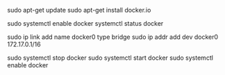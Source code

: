 sudo apt-get update
sudo apt-get install docker.io

sudo systemctl enable docker
systemctl status docker

sudo  ip link add name docker0 type bridge
sudo ip addr add dev docker0 172.17.0.1/16

sudo systemctl stop docker
sudo systemctl start docker
sudo systemctl enable docker

